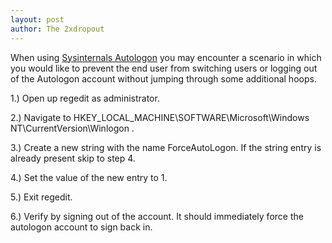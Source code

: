 ```yaml
---
layout: post
author: The 2xdropout
---
```

When using [Sysinternals Autologon](https://learn.microsoft.com/en-us/sysinternals/downloads/autologon) you may encounter a scenario in which you would like to prevent the end user from switching users or logging out of the Autologon account without jumping through some 
additional hoops.

1.) Open up regedit as administrator.

2.) Navigate to HKEY_LOCAL_MACHINE\SOFTWARE\Microsoft\Windows NT\CurrentVersion\Winlogon .

3.) Create a new string with the name ForceAutoLogon. If the string entry is already present skip to step 4.

4.) Set the value of the new entry to 1.

5.) Exit regedit.

6.) Verify by signing out of the account. It should immediately force the autologon account to sign back in.
